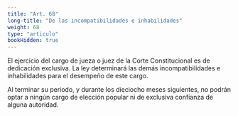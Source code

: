 ```yaml
---
title: "Art. 68"
long-title: "De las incompatibilidades e inhabilidades"
weight: 68
type: "articulo"
bookHidden: true
---
```

El ejercicio del cargo de jueza o juez de la Corte Constitucional es de dedicación exclusiva. La ley determinará las demás incompatibilidades e inhabilidades para el desempeño de este cargo.

Al terminar su periodo, y durante los dieciocho meses siguientes, no podrán optar a ningún cargo de elección popular ni de exclusiva confianza de alguna autoridad.
